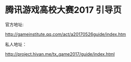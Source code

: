 # 腾讯游戏高校大赛2017 引导页

官方地址:

http://gameinstitute.qq.com/act/a20170526guide/index.htm

私人地址：

http://project.hivan.me/tx_game2017/guide/index.html


